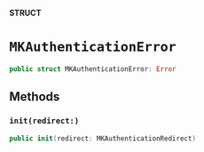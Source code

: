 **STRUCT**

# `MKAuthenticationError`

```swift
public struct MKAuthenticationError: Error
```

## Methods
### `init(redirect:)`

```swift
public init(redirect: MKAuthenticationRedirect)
```
